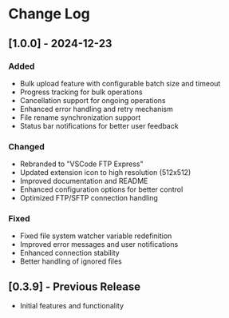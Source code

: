 # Change Log

## [1.0.0] - 2024-12-23
### Added
- Bulk upload feature with configurable batch size and timeout
- Progress tracking for bulk operations
- Cancellation support for ongoing operations
- Enhanced error handling and retry mechanism
- File rename synchronization support
- Status bar notifications for better user feedback

### Changed
- Rebranded to "VSCode FTP Express"
- Updated extension icon to high resolution (512x512)
- Improved documentation and README
- Enhanced configuration options for better control
- Optimized FTP/SFTP connection handling

### Fixed
- Fixed file system watcher variable redefinition
- Improved error messages and user notifications
- Enhanced connection stability
- Better handling of ignored files

## [0.3.9] - Previous Release
- Initial features and functionality
